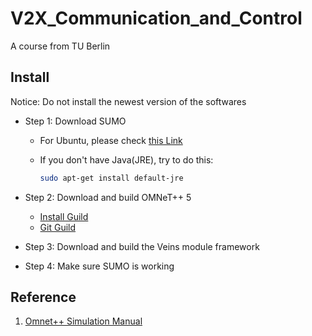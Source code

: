 <!--
 * @Author: Jingsheng Lyu
 * @Date: 2021-03-12 08:02:44
 * @LastEditors: Jingsheng Lyu
 * @LastEditTime: 2021-03-16 21:39:45
 * @FilePath: /V2X_Communication_and_Control/README.md
 * @Github: https://github.com/jingshenglyu
 * @Web: https://jingshenglyu.github.io/
 * @E-Mail: jingshenglyu@gmail.com
-->

# V2X_Communication_and_Control
A course from TU Berlin

## Install

Notice: Do not install the newest version of the softwares

* Step 1: Download SUMO
  * For Ubuntu, please check [this Link](https://sumo.dlr.de/docs/Installing/Linux_Build.html)
  * If you don't have Java(JRE), try to do this:

    ```bash
    sudo apt-get install default-jre
    ```

* Step 2: Download and build OMNeT++ 5
  * [Install Guild](https://doc.omnetpp.org/omnetpp/InstallGuide.pdf)
  * [Git Guild](https://gist.github.com/LongClipeus/12b3ff66b9d6d6bea93198a84e72ca56)
* Step 3: Download and build the Veins module framework
* Step 4: Make sure SUMO is working

## Reference
1. [Omnet++ Simulation Manual](https://doc.omnetpp.org/omnetpp/manual/#cha:ned-lang)
